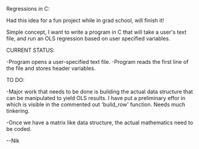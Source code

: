 Regressions in C: 

Had this idea for a fun project while in grad school, will finish it! 

Simple concept, I want to write a program in C that will take a user's text file, 
and run an OLS regression based on user specified variables.  

CURRENT STATUS: 

-Program opens a user-specified text file. 
-Program reads the first line of the file and stores header variables. 

TO DO: 

-Major work that needs to be done is building the actual data structure that
can be manipulated to yield OLS results.  I have put a preliminary effor in which
is visible in the commented out 'build_row' function.  Needs much tinkering. 

-Once we have a matrix like data structure, the actual mathematics need to be
coded.

--Nik
